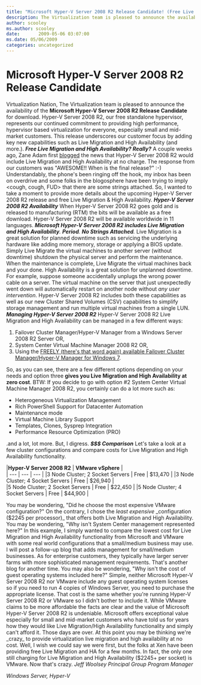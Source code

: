 ```yaml
---
title: "Microsoft Hyper-V Server 2008 R2 Release Candidate! (Free Live Migration/HA Anyone?)"
description: The Virtualization team is pleased to announce the availability of the Microsoft Hyper-V Server 2008 R2 Release Candidate for download.
author: scooley
ms.author: scooley
date:       2009-05-06 03:07:00
ms.date: 05/06/2009
categories: uncategorized
---
```

# Microsoft Hyper-V Server 2008 R2 Release Candidate

Virtualization Nation, The Virtualization team is pleased to announce the availability of the **Microsoft Hyper-V Server 2008 R2 Release Candidate** for download. Hyper-V Server 2008 R2, our free standalone hypervisor, represents our continued commitment to providing high performance, hypervisor based virtualization for everyone, especially small and mid-market customers. This release underscores our customer focus by adding key new capabilities such as Live Migration and High Availability (and more.). **_Free Live Migration and High Availability? Really?_** A couple weeks ago, Zane Adam first [blogged](https://techcommunity.microsoft.com/t5/virtualization/live-migration-and-host-clustering-available-at-no-charge-in/ba-p/381567) the news that Hyper-V Server 2008 R2 would include Live Migration and High Availability at no charge. The response from our customers was "AWESOME!! When is the final release?" :-) Understandably, the phone's been ringing off the hook, my inbox has been on overdrive and some folks in the blogosphere have been trying to imply <cough, cough, FUD> that there are some strings attached. So, I wanted to take a moment to provide more details about the upcoming Hyper-V Server 2008 R2 release and free Live Migration & High Availability. **_Hyper-V Server 2008 R2 Availability_** When Hyper-V Server 2008 R2 goes gold and is released to manufacturing (RTM) the bits will be available as a free download. Hyper-V Server 2008 R2 will be available worldwide in 11 languages. _**Microsoft Hyper-V Server 2008 R2 includes Live Migration and High Availability**. **Period**. **No Strings Attached**._ Live Migration is a great solution for planned downtime such as servicing the underlying hardware like adding more memory, storage or applying a BIOS update. Simply Live Migrate the virtual machines to another server (without downtime) shutdown the physical server and perform the maintenance. When the maintenance is complete, Live Migrate the virtual machines back and your done. High Availability is a great solution for unplanned downtime. For example, suppose someone accidentally unplugs the wrong power cable on a server. The virtual machine on the server that just unexpectedly went down will automatically restart on another node without _any user intervention_. Hyper-V Server 2008 R2 includes both these capabilities as well as our new Cluster Shared Volumes (CSV) capabilities to simplify storage management and run multiple virtual machines from a single LUN. **_Managing Hyper-V Server 2008 R2_** Hyper-V Server 2008 R2 Live Migration and High Availability can be managed in a few different ways: 

  1. Failover Cluster Manager/Hyper-V Manager from a Windows Server 2008 R2 Server OR, 
  2. System Center Virtual Machine Manager 2008 R2 OR,
  3. Using the [FREELY (there's that word again) available Failover Cluster Manager/Hyper-V Manager for Windows 7](https://www.microsoft.com/download/).

So, as you can see, there are a few different options depending on your needs and option three **gives you Live Migration and High Availability at zero cost**. BTW: If you decide to go with option #2 System Center Virtual Machine Manager 2008 R2, you certainly can do a lot more such as: 

  * Heterogeneous Virtualization Management 
  * Rich PowerShell Support for Datacenter Automation 
  * Maintenance mode 
  * Virtual Machine Library Support 
  * Templates, Clones, Sysprep Integration 
  * Performance Resource Optimization (PRO)

.and a lot, lot more. But, I digress. **_$$$ Comparison_** Let's take a look at a few cluster configurations and compare costs for Live Migration and High Availability functionality.   
  

|**Hyper-V Server 2008 R2** | **VMware vSphere** |  
| --- | --- | --- |
|3 Node Cluster; 2 Socket Servers | Free | $13,470 |
|3 Node Cluster; 4 Socket Servers | Free | $26,940 |  
|5 Node Cluster; 2 Socket Servers | Free | $22,450 |
|5 Node Cluster; 4 Socket Servers | Free | $44,900 |
  
You may be wondering, "Did he choose the most expensive VMware configuration?" On the contrary, I chose the _least expensive_ _configuration ($2245 per processor)_ that offers both Live Migration and High Availability. You may be wondering, "Why isn't System Center management represented here?" In this example, I simply wanted to compare the lowest cost for Live Migration and High Availability functionality from Microsoft and VMware with some real world configurations that a small/medium business may use. I will post a follow-up blog that adds management for small/medium businesses. As for enterprise customers, they typically have larger server farms with more sophisticated management requirements. That's another blog for another time. You may also be wondering, "Why isn't the cost of guest operating systems included here?" Simple, neither Microsoft Hyper-V Server 2008 R2 nor VMware include any guest operating system licenses so if you need to run 4 copies of Windows Server, you need to purchase the appropriate license. That cost is the same whether you're running Hyper-V Server 2008 R2 or VMware so I didn't bother to include it. While VMware claims to be more affordable the facts are clear and the value of Microsoft Hyper-V Server 2008 R2 is undeniable. Microsoft offers exceptional value especially for small and mid-market customers who have told us for years how they would like Live Migration/High Availability functionality and simply can't afford it. Those days are over. At this point you may be thinking we're _crazy_ to provide virtualization live migration and high availability at no cost. Well, I wish we could say we were first, but the folks at Xen have been providing free Live Migration and HA for a few months. In fact, the only one still charging for Live Migration and High Availability ($2245+ per socket) is VMware. Now that's crazy. _Jeff Woolsey_ _Principal Group Program Manager_

_Windows Server, Hyper-V_

